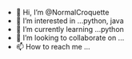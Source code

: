 - 👋 Hi, I’m @NormalCroquette
- 👀 I’m interested in ...python, java
- 🌱 I’m currently learning ...python
- 💞️ I’m looking to collaborate on ...
- 📫 How to reach me ...

<!---
NormalCroquette/NormalCroquette is a ✨ special ✨ repository because its `README.md` (this file) appears on your GitHub profile.
You can click the Preview link to take a look at your changes.
--->
